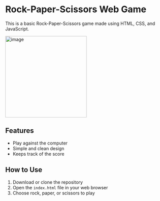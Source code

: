 # Rock-Paper-Scissors Web Game
This is a basic Rock-Paper-Scissors game made using HTML, CSS, and JavaScript. <br>

<img width="256" height="auto" alt="image" src="https://github.com/user-attachments/assets/973dedcf-73dd-4d3a-a1e5-af4a3e4999a6" /> <br>

## Features
- Play against the computer
- Simple and clean design
- Keeps track of the score

## How to Use
1. Download or clone the repository
2. Open the `index.html` file in your web browser
3. Choose rock, paper, or scissors to play

